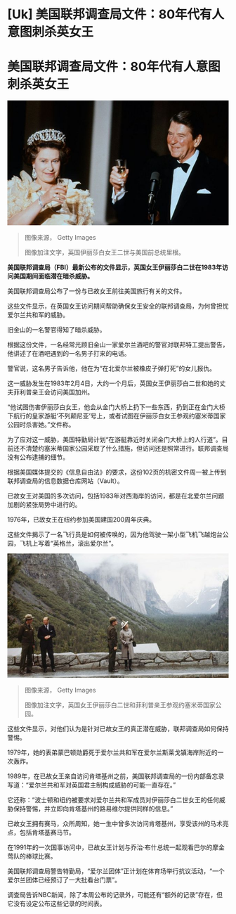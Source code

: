# [Uk] 美国联邦调查局文件：80年代有人意图刺杀英女王

#  美国联邦调查局文件：80年代有人意图刺杀英女王


![英国伊丽莎白女王二世与美国前总统里根](_129871748_gettyimages-506228124.jpg)

> 图像来源，  Getty Images
>
> 图像加注文字，英国伊丽莎白女王二世与美国前总统里根。

**美国联邦调查局（FBI）最新公布的文件显示，英国女王伊丽莎白二世在1983年访问美国期间面临潜在暗杀威胁。**

美国联邦调查局公布了一份与已故女王前往美国旅行有关的文件。

这些文件显示，在英国女王访问期间帮助确保女王安全的联邦调查局，为何曾担忧爱尔兰共和军的威胁。

旧金山的一名警官得知了暗杀威胁。

根据这份文件，一名经常光顾旧金山一家爱尔兰酒吧的警官对联邦特工提出警告，他讲述了在酒吧遇到的一名男子打来的电话。

警官说，这名男子告诉他，他在为“在北爱尔兰被橡皮子弹打死”的女儿报仇。

这一威胁发生在1983年2月4日，大约一个月后，英国女王伊丽莎白二世和她的丈夫菲利普亲王会访问美国加州。

“他试图伤害伊丽莎白女王，他会从金门大桥上扔下一些东西，扔到正在金门大桥下航行的皇家游艇‘不列颠尼亚’号上，或者试图在伊丽莎白女王参观约塞米蒂国家公园时杀害她。”文件称。

为了应对这一威胁，美国特勤局计划“在游艇靠近时关闭金门大桥上的人行道”。目前还不清楚约塞米蒂国家公园采取了什么措施，但访问还是照常进行。联邦调查局没有公布逮捕的细节。

根据美国媒体提交的《信息自由法》的要求，这份102页的机密文件周一被上传到联邦调查局的信息数据仓库网站（Vault）。

已故女王对美国的多次访问，包括1983年对西海岸的访问，都是在北爱尔兰问题加剧的紧张局势中进行的。

1976年，已故女王在纽约参加美国建国200周年庆典。

这些文件揭示了一名飞行员是如何被传唤的，因为他驾驶一架小型飞机飞越炮台公园，飞机上写着“英格兰，滚出爱尔兰”。

![英国女王伊丽莎白二世和菲利普亲王参观约塞米蒂国家公园](_129871878_gettyimages-79732257.jpg)

> 图像来源，  Getty Images
>
> 图像加注文字，英国女王伊丽莎白二世和菲利普亲王参观约塞米蒂国家公园。

这些文件显示，对他们认为是针对已故女王的真正潜在威胁，联邦调查局如何保持警惕。

1979年，她的表弟蒙巴顿勋爵死于爱尔兰共和军在爱尔兰斯莱戈镇海岸附近的一次轰炸。

1989年，在已故女王亲自访问肯塔基州之前，美国联邦调查局的一份内部备忘录写道：“爱尔兰共和军对英国君主制构成威胁的可能一直存在。”

它还称：“波士顿和纽约被要求对爱尔兰共和军成员对伊丽莎白二世女王的任何威胁保持警惕，并立即向肯塔基州的路易维尔提供同样的信息。”

已故女王拥有赛马，众所周知，她一生中曾多次访问肯塔基州，享受该州的马术亮点，包括肯塔基赛马节。

在1991年的一次国事访问中，已故女王计划与乔治·布什总统一起观看巴尔的摩金莺队的棒球比赛。

美国联邦调查局警告特勤局，“爱尔兰团体”正计划在体育场举行抗议活动，“一个爱尔兰团体已经预订了一大批看台门票”。

调查局告诉NBC新闻，除了本周公布的记录外，可能还有“额外的记录”存在，但它没有设定公布这些记录的时间表。


